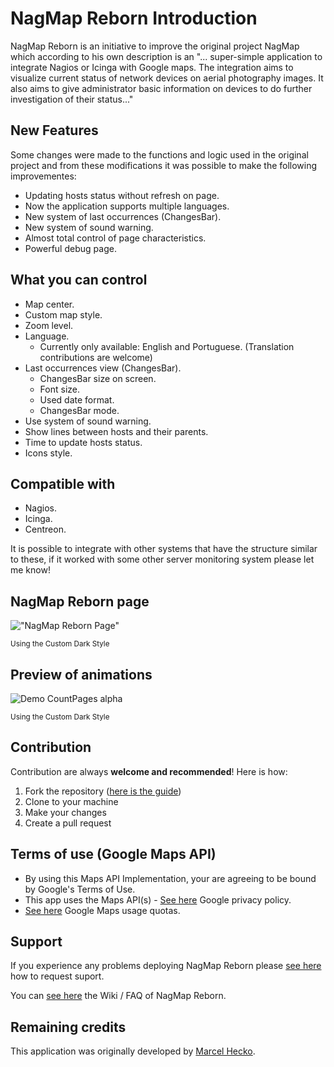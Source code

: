 # NagMap Reborn Introduction

NagMap Reborn is an initiative to improve the original project NagMap which according to his own description is an "... super-simple application to integrate Nagios or Icinga with Google maps. The integration aims to visualize current status of network devices on aerial photography images. It also aims to give administrator basic information on devices to do further investigation of their status..."

## New Features

Some changes were made to the functions and logic used in the original project and from these modifications it was possible to make the following improvementes:

* Updating hosts status without refresh on page.
* Now the application supports multiple languages.
* New system of last occurrences (ChangesBar).
* New system of sound warning.
* Almost total control of page characteristics.
* Powerful debug page.

## What you can control

* Map center.
* Custom map style.
* Zoom level.
* Language.
  * Currently only available: English and Portuguese. (Translation contributions are welcome)
* Last occurrences view (ChangesBar).
  * ChangesBar size on screen.
  * Font size.
  * Used date format.
  * ChangesBar mode.
* Use system of sound warning.
* Show lines between hosts and their parents.
* Time to update hosts status.
* Icons style.

## Compatible with

* Nagios.
* Icinga.
* Centreon.

It is possible to integrate with other systems that have the structure similar to these, if it worked with some other server monitoring system please let me know!

## NagMap Reborn page

!["NagMap Reborn Page"](https://i.imgur.com/4rg98IC.png "NagMap Reborn Page")

<sup>Using the Custom Dark Style</sup>

## Preview of animations

![Demo CountPages alpha](https://i.imgur.com/hLzJ6T6.gif "NagMap Reborn Animation")

<sup>Using the Custom Dark Style</sup>

## Contribution

Contribution are always **welcome and recommended**! Here is how:

1. Fork the repository ([here is the guide](https://help.github.com/articles/fork-a-repo/))
1. Clone to your machine
1. Make your changes
1. Create a pull request

## Terms of use (Google Maps API)

* By using this Maps API Implementation, your are agreeing to be bound by Google's Terms of Use.
* This app uses the Maps API(s) - [See here](http://www.google.com/privacy.html) Google privacy policy.
* [See here](https://developers.google.com/maps/documentation/javascript/usage) Google Maps usage quotas.

## Support

If you experience any problems deploying NagMap Reborn please [see here](https://github.com/jocafamaka/nagmapReborn/wiki/How-to-request-support%3F) how to request suport.

You can [see here](https://github.com/jocafamaka/nagmapReborn/wiki/) the Wiki / FAQ of NagMap Reborn.

## Remaining credits

This application was originally developed by [Marcel Hecko](https://github.com/hecko).
